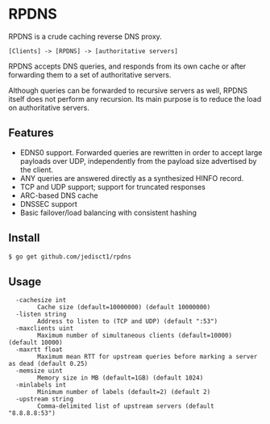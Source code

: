 RPDNS
=====

RPDNS is a crude caching reverse DNS proxy.

```
[Clients] -> [RPDNS] -> [authoritative servers]
```

RPDNS accepts DNS queries, and responds from its own cache or after
forwarding them to a set of authoritative servers.

Although queries can be forwarded to recursive servers as well, RPDNS
itself does not perform any recursion. Its main purpose is to reduce
the load on authoritative servers.

Features
--------

* EDNS0 support. Forwarded queries are rewritten in order to accept
large payloads over UDP, independently from the payload size
advertised by the client.
* ANY queries are answered directly as a synthesized HINFO record.
* TCP and UDP support; support for truncated responses
* ARC-based DNS cache
* DNSSEC support
* Basic failover/load balancing with consistent hashing


Install
-------

```bash
$ go get github.com/jedisct1/rpdns
```

Usage
-----
```
  -cachesize int
    	Cache size (default=10000000) (default 10000000)
  -listen string
    	Address to listen to (TCP and UDP) (default ":53")
  -maxclients uint
    	Maximum number of simultaneous clients (default=10000) (default 10000)
  -maxrtt float
    	Maximum mean RTT for upstream queries before marking a server as dead (default 0.25)
  -memsize uint
    	Memory size in MB (default=1GB) (default 1024)
  -minlabels int
    	Minimum number of labels (default=2) (default 2)
  -upstream string
    	Comma-delimited list of upstream servers (default "8.8.8.8:53")
```
